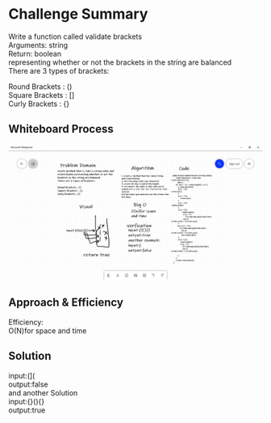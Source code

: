 # Challenge Summary
Write a function called validate brackets<br />
Arguments: string<br />
Return: boolean<br />
representing whether or not the brackets in the string are balanced<br />
There are 3 types of brackets:<br />

Round Brackets : ()<br />
Square Brackets : []<br />
Curly Brackets : {}<br />

## Whiteboard Process

![any](image3.png)

## Approach & Efficiency
Efficiency:<br />
O(N)for space and time<br />
## Solution
input:(](<br />
output:false<br />
and another Solution<br />
input:{}(){}<br />
output:true<br />